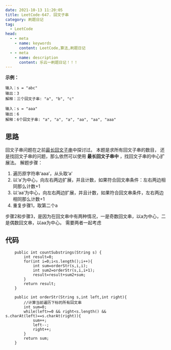 ```yaml
---
date: 2021-10-13 11:20:05
title: LeetCode-647. 回文子串
category: 刷题日记
tag:
  - LeetCode
head:
  - - meta
    - name: keywords
      content: LeetCode,算法,刷题日记
  - - meta
    - name: description
      content: 乐云一刷题日记！！！
---
```

**示例：**
```
输入：s = "abc"
输出：3
解释：三个回文子串: "a", "b", "c"
```
```
输入：s = "aaa"
输出：6
解释：6个回文子串: "a", "a", "a", "aa", "aa", "aaa"
```
## 思路
回文子串问题在之前[最长回文子串](https://leyuna.xyz/#/blog?blogId=46)中探讨过。
本题是求所有回文子串的数目，
还是找回文子串的问题，那么依然可以使用 **最长回文子串中** ，找回文子串的中心扩展法。
解题步骤：
1. 遍历原字符串‘aaa’，从头取‘a’
2. 以‘a’为中心，向左右两边扩展，并且计数，如果符合回文串条件：左右两边相同那么计数+1
3. 以‘aa’为中心，向左右两边扩展，并且计数，如果符合回文串条件，左右两边相同那么计数+1
4. 重复步骤1，取第二个a

步骤2和步骤3，是因为在回文串中有两种情况，一是奇数回文串，以a为中心，二是偶数回文串，以aa为中心。
需要两者一起考虑

## 代码
```
    public int countSubstrings(String s) {
        int result=0;
        for(int i=0;i<s.length();i++){
            int sum=orderStr(s,i,i);
            int sum2=orderStr(s,i,i+1);
            result=result+sum2+sum;
        }
        return result;
    }

    public int orderStr(String s,int left,int right){
        //计算当前遍历下标的所有回文串
        int sum=0;
        while(left>=0 && right<s.length() && s.charAt(left)==s.charAt(right)){
            sum++;
            left--;
            right++;
        }
        return sum;
    }
```
